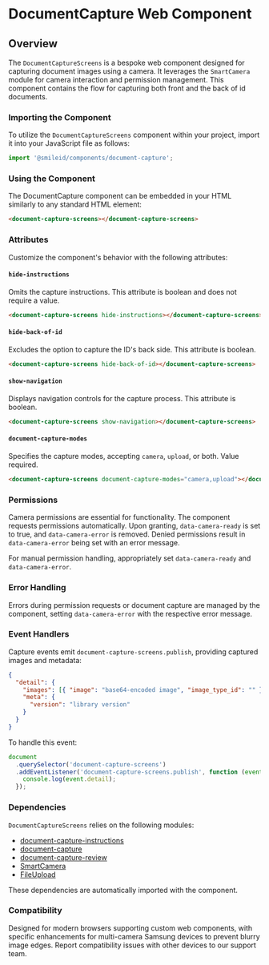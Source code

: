 # DocumentCapture Web Component

## Overview

The `DocumentCaptureScreens` is a bespoke web component designed for capturing document images using a camera. It leverages the `SmartCamera` module for camera interaction and permission management.
This component contains the flow for capturing both front and the back of id documents.

### Importing the Component

To utilize the `DocumentCaptureScreens` component within your project, import it into your JavaScript file as follows:

```js
import '@smileid/components/document-capture';
```

### Using the Component

The DocumentCapture component can be embedded in your HTML similarly to any standard HTML element:

```html
<document-capture-screens></document-capture-screens>
```

### Attributes

Customize the component's behavior with the following attributes:

#### `hide-instructions`

Omits the capture instructions. This attribute is boolean and does not require a value.

```html
<document-capture-screens hide-instructions></document-capture-screens>
```

#### `hide-back-of-id`

Excludes the option to capture the ID's back side. This attribute is boolean.

```html
<document-capture-screens hide-back-of-id></document-capture-screens>
```

#### `show-navigation`

Displays navigation controls for the capture process. This attribute is boolean.

```html
<document-capture-screens show-navigation></document-capture-screens>
```

#### `document-capture-modes`

Specifies the capture modes, accepting `camera`, `upload`, or both. Value required.

```html
<document-capture-screens document-capture-modes="camera,upload"></document-capture-screens>
```

### Permissions

Camera permissions are essential for functionality. The component requests permissions automatically. Upon granting, `data-camera-ready` is set to true, and `data-camera-error` is removed. Denied permissions result in `data-camera-error` being set with an error message.

For manual permission handling, appropriately set `data-camera-ready` and `data-camera-error`.

### Error Handling

Errors during permission requests or document capture are managed by the component, setting `data-camera-error` with the respective error message.

### Event Handlers

Capture events emit `document-capture-screens.publish`, providing captured images and metadata:

```json
{
  "detail": {
    "images": [{ "image": "base64-encoded image", "image_type_id": "" }],
    "meta": {
      "version": "library version"
    }
  }
}
```

To handle this event:

```js
document
  .querySelector('document-capture-screens')
  .addEventListener('document-capture-screens.publish', function (event) {
    console.log(event.detail);
  });
```

### Dependencies

`DocumentCaptureScreens` relies on the following modules:

- [document-capture-instructions](./document-capture-instructions/README.md)
- [document-capture](./document-capture/README.md)
- [document-capture-review](./document-capture-review/README.md)
- [SmartCamera](../../../domain/camera/src/README.md)
- [FileUpload](../../../domain/file-upload/README.md)

These dependencies are automatically imported with the component.

### Compatibility

Designed for modern browsers supporting custom web components, with specific enhancements for multi-camera Samsung devices to prevent blurry image edges. Report compatibility issues with other devices to our support team.
